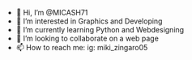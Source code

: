 - 👋 Hi, I’m @MICASH71
- 👀 I’m interested in Graphics and Developing
- 🌱 I’m currently learning Python and Webdesigning
- 💞️ I’m looking to collaborate on a web page
- 📫 How to reach me: ig: miki_zingaro05

<!---
MICASH71/MICASH71 is a ✨ special ✨ repository because its `README.md` (this file) appears on your GitHub profile.
You can click the Preview link to take a look at your changes.
--->
